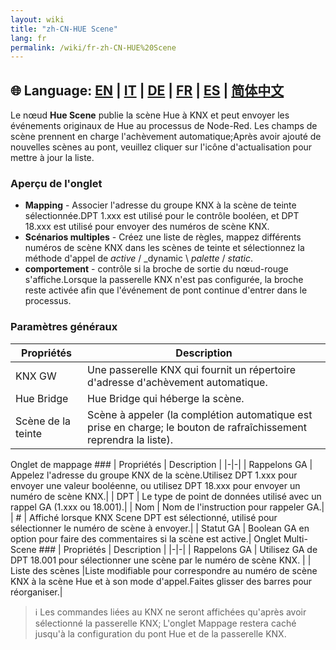 ```yaml
---
layout: wiki
title: "zh-CN-HUE Scene"
lang: fr
permalink: /wiki/fr-zh-CN-HUE%20Scene
---
```

🌐 Language: [EN](https://supergiovane.github.io/node-red-contrib-knx-ultimate/wiki/HUE%20Scene) | [IT](https://supergiovane.github.io/node-red-contrib-knx-ultimate/wiki/it-HUE%20Scene) | [DE](https://supergiovane.github.io/node-red-contrib-knx-ultimate/wiki/de-HUE%20Scene) | [FR](https://supergiovane.github.io/node-red-contrib-knx-ultimate/wiki/fr-HUE%20Scene) | [ES](https://supergiovane.github.io/node-red-contrib-knx-ultimate/wiki/es-HUE%20Scene) | [简体中文](https://supergiovane.github.io/node-red-contrib-knx-ultimate/wiki/zh-CN-HUE%20Scene)
---
Le nœud **Hue Scene** publie la scène Hue à KNX et peut envoyer les événements originaux de Hue au processus de Node-Red. Les champs de scène prennent en charge l'achèvement automatique;Après avoir ajouté de nouvelles scènes au pont, veuillez cliquer sur l'icône d'actualisation pour mettre à jour la liste.
### Aperçu de l'onglet
- **Mapping** - Associer l'adresse du groupe KNX à la scène de teinte sélectionnée.DPT 1.xxx est utilisé pour le contrôle booléen, et DPT 18.xxx est utilisé pour envoyer des numéros de scène KNX.
- **Scénarios multiples** - Créez une liste de règles, mappez différents numéros de scène KNX dans les scènes de teinte et sélectionnez la méthode d'appel de _active_ / _dynamic \ _palette_ / _static_.
- **comportement** - contrôle si la broche de sortie du nœud-rouge s'affiche.Lorsque la passerelle KNX n'est pas configurée, la broche reste activée afin que l'événement de pont continue d'entrer dans le processus.
### Paramètres généraux
| Propriétés | Description |
|-|-|
| KNX GW | Une passerelle KNX qui fournit un répertoire d'adresse d'achèvement automatique.|
| Hue Bridge | Hue Bridge qui héberge la scène. |
| Scène de la teinte |Scène à appeler (la complétion automatique est prise en charge; le bouton de rafraîchissement reprendra la liste).|
Onglet de mappage ###
| Propriétés | Description |
|-|-|
| Rappelons GA | Appelez l'adresse du groupe KNX de la scène.Utilisez DPT 1.xxx pour envoyer une valeur booléenne, ou utilisez DPT 18.xxx pour envoyer un numéro de scène KNX.|
| DPT | Le type de point de données utilisé avec un rappel GA (1.xxx ou 18.001).|
| Nom | Nom de l'instruction pour rappeler GA.|
| # | Affiché lorsque KNX Scene DPT est sélectionné, utilisé pour sélectionner le numéro de scène à envoyer.|
| Statut GA | Boolean GA en option pour faire des commentaires si la scène est active.|
Onglet Multi-Scene ###
| Propriétés | Description |
|-|-|
| Rappelons GA | Utilisez GA de DPT 18.001 pour sélectionner une scène par le numéro de scène KNX. |
| Liste des scènes |Liste modifiable pour correspondre au numéro de scène KNX à la scène Hue et à son mode d'appel.Faites glisser des barres pour réorganiser.|
> ℹ️ Les commandes liées au KNX ne seront affichées qu'après avoir sélectionné la passerelle KNX; L'onglet Mappage restera caché jusqu'à la configuration du pont Hue et de la passerelle KNX.
